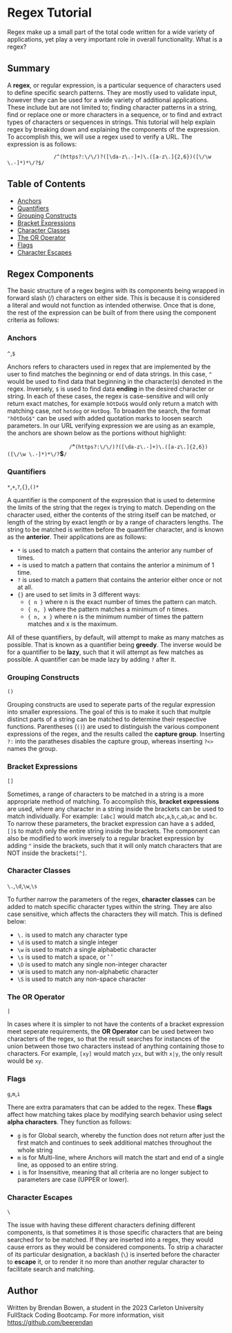 # Regex Tutorial

Regex make up a small part of the total code written for a wide variety of applications, yet play a very important role in overall functionality. What is a regex? 

## Summary

A **regex**, or regular expression, is a particular sequence of characters used to define specific search patterns. They are mostly used to validate input, however they can be used for a wide variety of additional applications. These include but are not limited to; finding character patterns in a string, find or replace one or more characters in a sequence, or to find and extract types of characters or sequences in strings. This tutorial will help explain regex by breaking down and explaining the components of the expression. To accomplish this, we will use a regex used to verify a URL. The expression is as follows:

                   
                   /^(https?:\/\/)?([\da-z\.-]+)\.([a-z\.]{2,6})([\/\w \.-]*)*\/?$/
                   
 
## Table of Contents

- [Anchors](#anchors)
- [Quantifiers](#quantifiers)
- [Grouping Constructs](#grouping-constructs)
- [Bracket Expressions](#bracket-expressions)
- [Character Classes](#character-classes)
- [The OR Operator](#the-or-operator)
- [Flags](#flags)
- [Character Escapes](#character-escapes)

## Regex Components

The basic structure of a regex begins with its components being wrapped in forward slash (/) characters on either side. This is because it is considered a literal and would not function as intended otherwise. Once that is done, the rest of the expression can be built of from there using the component criteria as follows:

### Anchors
`^`,`$`

Anchors refers to characters used in regex that are implemented by the user to find matches the beginning or end of data strings. In this case, `^` would be used to find data that beginning in the character(s) denoted in the regex. Inversely, `$` is used to find data **ending** in the desired character or string. In each of these cases, the regex is case-sensitive and will only return exact matches, for example `hOtDoG$` would only return a match with matching case, not `hotdog` or `HotDog`. To broaden the search, the format `"hOtDoG$"` can be used with added quotation marks to loosen search parameters.
In our URL verifying expression we are using as an example, the anchors are shown below as the portions without highlight:

`                   
/`**^**`(https?:\/\/)?([\da-z\.-]+)\.([a-z\.]{2,6})([\/\w \.-]*)*\/?`**$**`/                    
`
 
### Quantifiers
`*`,`+`,`?`,`{}`,`()*`

A quantifier is the component of the expression that is used to determine the limits of the string that the regex is trying to match. Depending on the character used, either the contents of the string itself can be matched, or length of the string by exact length or by a range of characters lengths. The string to be matched is written before the quantifier character, and is known as the **anterior**. Their applications are as follows:
* `*` is used to match a pattern that contains the anterior any number of times.
* `+` is used to match a pattern that contains the anterior a minimum of 1 time.
* `?` is used to match a pattern that contains the anterior either once or not at all.
* `{}` are used to set limits in 3 different ways:
  * `{ n }` where n is the exact number of times the pattern can match.
  * `{ n, }` where the pattern matches a minimum of n times.
  * `{ n, x }` where n is the minimum number of times the pattern matches and x is the maximum.

All of these quantifiers, by default, will attempt to make as many matches as possible. That is known as a quantifier being **greedy**. The inverse would be for a quantifier to be **lazy**, such that it will attempt as few matches as possible. A quantifier can be made lazy by adding `?` after it.

### Grouping Constructs
`()`

Grouping constructs are used to seperate parts of the regular expression into smaller expressions. The goal of this is to make it such that multple distinct parts of a string can be matched to determine their respective functions. Parentheses (`()`) are used to distinguish the various component expressions of the regex, and the results called the **capture group**. Inserting `?:` into the paratheses disables the capture group, whereas inserting `?<>` names the group.

### Bracket Expressions
`[]`

Sometimes, a range of characters to be matched in a string is a more appropriate method of matching. To accomplish this, **bracket expressions** are used, where any character in a string inside the brackets can be used to match individually. For example: `[abc]` would match `abc`,`a`,`b`,`c`,`ab`,`ac` and `bc`. To narrow these parameters, the bracket expression can have a `$` added, `[]$` to match only the entire string inside the brackets. The component can also be modified to work inversely to a regular bracket expression by adding `^` inside the brackets, such that it will only match characters that are NOT inside the brackets`[^]`.

### Character Classes
`\.`,`\d`,`\w`,`\s`

To further narrow the parameters of the regex, **character classes** can be added to match specific character types within the string. They are also case sensitive, which affects the characters they will match. This is defined below:
  * `\.` is used to match any character type
  * `\d` is used to match a single integer
  * `\w` is used to match a single alphabetic character
  * `\s` is used to match a space, or ' '
  * `\D` is used to match any single non-integer character
  * `\W` is used to match any non-alphabetic character
  * `\S` is used to match any non-space character

### The OR Operator
`|`

In cases where it is simpler to not have the contents of a bracket expression meet seperate requirements, the **OR Operator** can be used between two characters of the regex, so that the result searches for instances of the union between those two characters instead of anything containing those to characters. For example, `[xy]` would match `yzx`, but with `x|y`, the only result would be `xy`.

### Flags
`g`,`m`,`i`

There are extra paramaters that can be added to the regex. These **flags** affect how matching takes place by modifying search behavior using select **alpha characters**. They function as follows:
* `g` is for Global search, whereby the function does not return after just the first match and continues to seek additional matches throughout the whole string
* `m` is for Multi-line, where Anchors will match the start and end of a single line, as opposed to an entire string.
* `i` is for Insensitive, meaning that all criteria are no longer subject to parameters are case (UPPER or lower).

### Character Escapes
`\`

The issue with having these different characters defining different components, is that sometimes it is those specific characters that are being searched for to be matched. If they are inserted into a regex, they would cause errors as they would be considered components. To strip a character of its particular designation, a backlash (`\`) is inserted before the character to **escape** it, or to render it no more than another regular character to facilitate search and matching.
## Author

Written by Brendan Bowen, a student in the 2023 Carleton University FullStack Coding Bootcamp. For more information, visit https://github.com/beerendan
